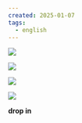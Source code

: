 ```yaml
---
created: 2025-01-07
tags:
  - english
---
```

![](https://s1.vika.cn/space/2025/01/06/2d86299b126d4f869a6993cb57b5cd5e)

![](https://s1.vika.cn/space/2025/01/06/830e7fef3feb4cbb9db481c137fba186)

![](https://s1.vika.cn/space/2025/01/06/87f0ec0a63ed4aaba8fd284e35c2f92a)

![](https://s1.vika.cn/space/2025/01/06/8ff10e125b7a40488ab9c699b48e53c4)

**drop in**

